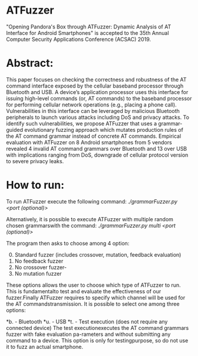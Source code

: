 # ATFuzzer
"Opening Pandora's Box through ATFuzzer: Dynamic Analysis of AT Interface for Android Smartphones" is accepted to the 35th Annual Computer Security Applications Conference (ACSAC) 2019.

# Abstract: 
This paper focuses on checking the correctness and robustness of
the AT command interface exposed by the cellular baseband processor through Bluetooth and USB. A device’s application processor
uses this interface for issuing high-level commands (or, AT commands) to the baseband processor for performing cellular network
operations (e.g., placing a phone call). Vulnerabilities in this interface can be leveraged by malicious Bluetooth peripherals to launch various attacks including DoS and privacy attacks. To identify such vulnerabilities, we propose ATFuzzer that uses a grammar-guided evolutionary fuzzing approach which mutates production rules of the AT command grammar instead of concrete AT commands. Empirical evaluation with ATFuzzer on 8 Android smartphones from 5 vendors revealed 4 invalid AT command grammars over Bluetooth and 13 over USB with implications ranging from DoS, downgrade of cellular protocol version to severe privacy leaks.

# How to run:
To run ATFuzzer execute the following command:
*./grammarFuzzer.py <list of grammars> <devicename> <port (optional)>*

Alternatively,  it  is  possible  to  execute  ATFuzzer  with  multiple  random  chosen  grammarswith the command:
*./grammarFuzzer.py multi <devicename> <port (optional)>*
 
The program then asks to choose among 4 option:

0.  Standard fuzzer (includes crossover, mutation, feedback evaluation)
1.  No feedback fuzzer
2.  No crossover fuzzer-
3.  No mutation fuzzer

These options allows the user to choose which type of ATFuzzer to run.  This is fundamentalto test and evaluate the effectiveness of our fuzzer.Finally  ATFuzzer  requires  to  specify  which  channel  will  be  used  for  the  AT  commandstransmission.  It is possible to select one among three options:

*b. - Bluetooth
*u. - USB
*t. - Test execution (does not require any connected device)
The test executionexecutes the AT command grammars fuzzer with fake evaluation pa-rameters and without submitting any command to a device.  This option is only for testingpurpose, so do not use it to fuzz an actual smartphone.
